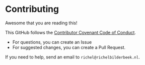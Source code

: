 # Contributing

Awesome that you are reading this!

This GitHub follows the [Contributor Covenant Code of Conduct](CODE_OF_CONDUCT.md).

 * For questions, you can create an Issue
 * For suggested changes, you can create a Pull Request.

If you need to help, send an email to `richel@richelbilderbeek.nl`.
